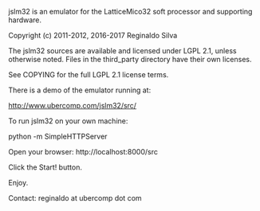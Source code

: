 jslm32 is an emulator for the LatticeMico32 soft processor and
supporting hardware.

Copyright (c) 2011-2012, 2016-2017 Reginaldo Silva

The jslm32 sources are available and licensed under LGPL 2.1, unless
otherwise noted. Files in the third_party directory
have their own licenses.


See COPYING for the full LGPL 2.1 license terms.


There is a demo of the emulator running at:

http://www.ubercomp.com/jslm32/src/

To run jslm32 on your own machine:

python -m SimpleHTTPServer

Open your browser:
http://localhost:8000/src

Click the Start! button.

Enjoy.

Contact: reginaldo at ubercomp dot com

